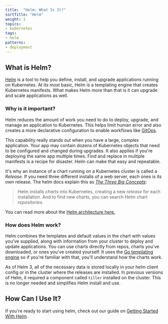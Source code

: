 ```yaml
---
title:  "Helm: What Is It?"
sortTitle: "Helm"
weight: 1
topics:
- kubernetes
tags:
- helm
patterns:
- deployment
---
```


## What is  Helm?

[Helm](https://helm.sh) is a tool to help you define, install, and upgrade applications running on Kubernetes. At its most basic, Helm is a templating engine that creates Kubernetes manifests. What makes Helm more than that is it can upgrade and scale applications as well.

### Why is it important?

Helm reduces the amount of work you need to do to deploy, upgrade, and manage an application to Kubernetes. This helps limit human error and also creates a more declarative configuration to enable workflows like [GitOps](https://www.weave.works/blog/what-is-gitops-really).

This capability really stands out when you have a large, complex application. Your app may contain dozens of Kubernetes objects that need to be configured and changed during upgrades. 
It also applies if you're deploying the same app multiple times. Find and replace in multiple manifests is a recipe for disaster. Helm can make that easy and repeatable.

 It's why an instance of a chart running on a Kubernetes cluster is called a _Release_. If you need three different installs of a web server, each ones is its own release. The helm docs explain this as [_The Three Big Concepts_](https://helm.sh/docs/intro/using_helm/):  

>Helm installs _charts_ into Kubernetes, creating a new _release_ for each installation. And to find new charts, you can search Helm chart _repositories_.

You can read more about the [Helm architecture here.](https://helm.sh/docs/topics/architecture/)

### How does Helm work?

Helm combines the templates and default values in the chart with values you've supplied, along with information from your cluster to deploy and update applications. You can use charts directly from repos, charts you've downloaded, or ones you've created yourself. It uses the [Go templating engine](https://golang.org/pkg/text/template/) so if you're familiar with that, you'll understand how the charts work.

As of Helm 3, all of the necessary data is stored locally in your helm client config or in the cluster where the releases are installed. In previous versions of Helm, it required a component called `tiller` installed on the cluster. This is no longer needed and simplifies Helm install and use.

## How Can I Use It?

If you're ready to start using helm, check out our guide on [Getting Started With Helm](/guides/containers/kubernetes/gs-with-helm).
